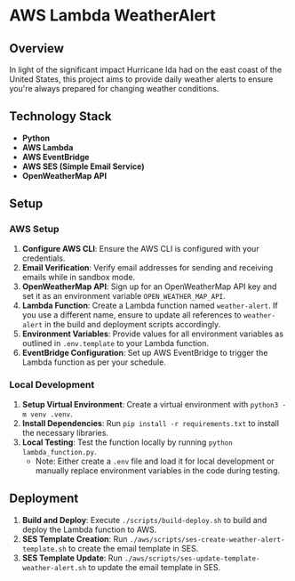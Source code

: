 # AWS Lambda WeatherAlert

## Overview

In light of the significant impact Hurricane Ida had on the east coast of the United States, this project aims to provide daily weather alerts to ensure you're always prepared for changing weather conditions.

## Technology Stack

- **Python**
- **AWS Lambda**
- **AWS EventBridge**
- **AWS SES (Simple Email Service)**
- **OpenWeatherMap API**

## Setup

### AWS Setup

1. **Configure AWS CLI**: Ensure the AWS CLI is configured with your credentials.
2. **Email Verification**: Verify email addresses for sending and receiving emails while in sandbox mode.
3. **OpenWeatherMap API**: Sign up for an OpenWeatherMap API key and set it as an environment variable `OPEN_WEATHER_MAP_API`.
4. **Lambda Function**: Create a Lambda function named `weather-alert`. If you use a different name, ensure to update all references to `weather-alert` in the build and deployment scripts accordingly.
5. **Environment Variables**: Provide values for all environment variables as outlined in `.env.template` to your Lambda function.
6. **EventBridge Configuration**: Set up AWS EventBridge to trigger the Lambda function as per your schedule.

### Local Development

1. **Setup Virtual Environment**: Create a virtual environment with `python3 -m venv .venv`.
2. **Install Dependencies**: Run `pip install -r requirements.txt` to install the necessary libraries.
3. **Local Testing**: Test the function locally by running `python lambda_function.py`.
   - Note: Either create a `.env` file and load it for local development or manually replace environment variables in the code during testing.

## Deployment

1. **Build and Deploy**: Execute `./scripts/build-deploy.sh` to build and deploy the Lambda function to AWS.
2. **SES Template Creation**: Run `./aws/scripts/ses-create-weather-alert-template.sh` to create the email template in SES.
3. **SES Template Update**: Run `./aws/scripts/ses-update-template-weather-alert.sh` to update the email template in SES.

